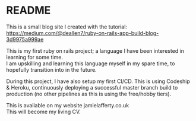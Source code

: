 # README  

This is a small blog site I created with the tutorial: https://medium.com/@deallen7/ruby-on-rails-app-build-blog-3d9975a999ae  
  
This is my first ruby on rails project; a language I have been interested in learning for some time.  
I am upskilling and learning this language myself in my spare time, to hopefully transition into in the future.  
  
During this project, I have also setup my first CI/CD. This is using Codeship & Heroku, continuously deploying a successful master branch build to production (no other pipelines as this is using the free/hobby tiers).  
  
This is available on my website jamielafferty.co.uk  
This will become my living CV.  